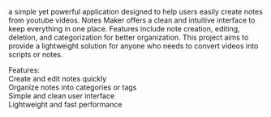 a simple yet powerful application designed to help users easily create notes from youtube videos. Notes Maker offers a clean and intuitive interface to keep everything in one place. Features include note creation, editing, deletion, and categorization for better organization. This project aims to provide a lightweight solution for anyone who needs to convert videos into scripts or notes.  
     
Features:       
Create and edit notes quickly      
Organize notes into categories or tags        
Simple and clean user interface       
Lightweight and fast performance 
  

